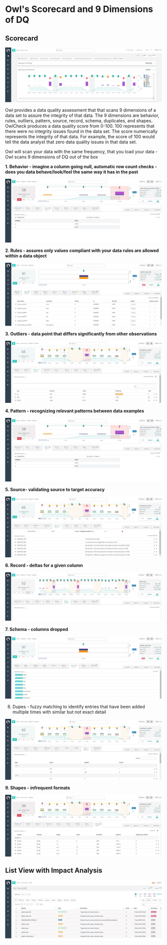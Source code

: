 # Owl's Scorecard and 9 Dimensions of DQ

## Scorecard

![OwlCheck Score Card](.gitbook/assets/image-2.png)



Owl provides a data quality assessment that that scans 9 dimensions of a data set to assure the integrity of that data. The 9 dimensions are behavior, rules, outliers, pattern, source, record, schema, duplicates, and shapes. OwlCheck produces a data quality score from 0-100. 100 represents that there were no integrity issues found in the data set. The score numerically represents the integrity of that data. For example, the score of 100 would tell the data analyst that zero data quality issues in that data set.

Owl will scan your data with the same frequency, that you load your data - Owl scans 9 dimensions of DQ out of the box 

**1. Behavior - imagine a column going null, automatic row count checks - does you data behave/look/feel the same way it has in the past** 

![](.gitbook/assets/behavior.jpg)

**2. Rules - assures only values compliant with your data rules are allowed within a data object** 

![](.gitbook/assets/rules.jpg)

**3. Outliers - data point that differs significantly from other observations** 

![](.gitbook/assets/outliers.jpg)

**4. Pattern - recognizing relevant patterns between data examples** 

![](.gitbook/assets/pattern.jpg)

**5. Source- validating source to target accuracy** 

![](.gitbook/assets/source.jpg)

**6. Record - deltas for a given column** 

![](.gitbook/assets/record.jpg)

**7. Schema - columns dropped** 

![](.gitbook/assets/schema.jpg)

8. Dupes - fuzzy matching to identify entries that have been added multiple times with similar but not exact detail 

![](.gitbook/assets/dupes.jpg)

**9. Shapes - infrequent formats**

![](.gitbook/assets/shapes.jpg)

## List View with Impact Analysis

![](.gitbook/assets/list-view-with-impact.jpg)

